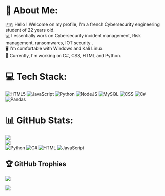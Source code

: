 # 💫 About Me:
🇫🇷 Hello ! Welcome on my profile, I'm a french Cybersecurity engineering student of 22 years old.<br>💻 I essentially work on Cybersecurity incident management, Risk management, ransomwares, IOT security .<br>🖥️ I'm comfortable with Windows and Kali Linux.<br>📱 Currently, I'm working on C#, CSS, HTML and Python.


# 💻 Tech Stack:
![HTML5](https://img.shields.io/badge/html5-%23E34F26.svg?style=for-the-badge&logo=html5&logoColor=white) ![JavaScript](https://img.shields.io/badge/javascript-%23323330.svg?style=for-the-badge&logo=javascript&logoColor=%23F7DF1E) ![Python](https://img.shields.io/badge/python-3670A0?style=for-the-badge&logo=python&logoColor=ffdd54) ![NodeJS](https://img.shields.io/badge/node.js-6DA55F?style=for-the-badge&logo=node.js&logoColor=white) ![MySQL](https://img.shields.io/badge/mysql-4479A1.svg?style=for-the-badge&logo=mysql&logoColor=white) ![CSS](https://img.shields.io/badge/CSS3-1572B6?style=for-the-badge&logo=css3&logoColor=white) ![C#](https://img.shields.io/badge/C%23-239120?style=for-the-badge&logo=c-sharp&logoColor=white) ![Pandas](https://img.shields.io/badge/Pandas-150458?style=for-the-badge&logo=pandas&logoColor=white)


# 📊 GitHub Stats:
![](https://github-readme-stats.vercel.app/api?username=RiyadBelabbas&theme=dark&hide_border=true&include_all_commits=true&count_private=true)<br/>
![](https://github-readme-streak-stats.herokuapp.com/?user=RiyadBelabbas&theme=dark&hide_border=true)<br/>
![Python](https://img.shields.io/badge/Python-40%25-blue)
![C#](https://img.shields.io/badge/C%23-35%25-purple)
![HTML](https://img.shields.io/badge/HTML-10%25-orange)
![JavaScript](https://img.shields.io/badge/JavaScript-15%25-yellow)

## 🏆 GitHub Trophies
![](https://github-profile-trophy.vercel.app/?username=RiyadBelabbas&theme=radical&no-frame=true&no-bg=true&margin-w=4)

![](https://github-profile-trophy.vercel.app/?username=RudyDinis&theme=radical&no-frame=true&no-bg=true&margin-w=4)
